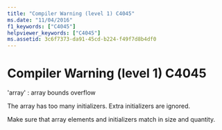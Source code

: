 ```yaml
---
title: "Compiler Warning (level 1) C4045"
ms.date: "11/04/2016"
f1_keywords: ["C4045"]
helpviewer_keywords: ["C4045"]
ms.assetid: 3c6f7373-da91-45cd-b224-f49f7d8b4df0
---
```

# Compiler Warning (level 1) C4045

'array' : array bounds overflow

The array has too many initializers. Extra initializers are ignored.

Make sure that array elements and initializers match in size and quantity.
